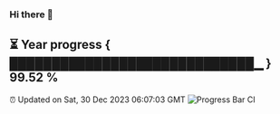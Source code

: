 ### Hi there 👋
⏳ Year progress { █████████████████████████████▁ } 99.52 %
---
⏰ Updated on Sat, 30 Dec 2023 06:07:03 GMT
![Progress Bar CI](https://github.com/Moyi321/Moyi321/workflows/Progress%20Bar%20CI/badge.svg)

